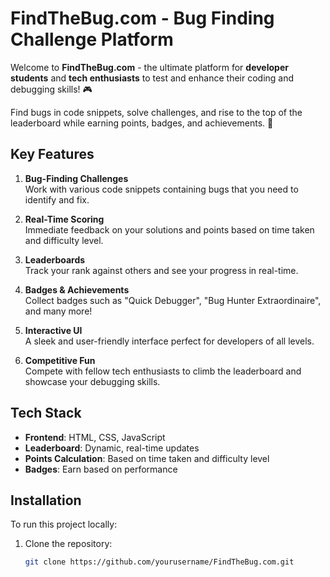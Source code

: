 # FindTheBug.com - Bug Finding Challenge Platform

Welcome to **FindTheBug.com** - the ultimate platform for **developer students** and **tech enthusiasts** to test and enhance their coding and debugging skills! 🎮

Find bugs in code snippets, solve challenges, and rise to the top of the leaderboard while earning points, badges, and achievements. 🚀

## Key Features
1. **Bug-Finding Challenges**  
   Work with various code snippets containing bugs that you need to identify and fix.
   
2. **Real-Time Scoring**  
   Immediate feedback on your solutions and points based on time taken and difficulty level.

3. **Leaderboards**  
   Track your rank against others and see your progress in real-time.

4. **Badges & Achievements**  
   Collect badges such as "Quick Debugger", "Bug Hunter Extraordinaire", and many more!

5. **Interactive UI**  
   A sleek and user-friendly interface perfect for developers of all levels.

6. **Competitive Fun**  
   Compete with fellow tech enthusiasts to climb the leaderboard and showcase your debugging skills.



## Tech Stack
- **Frontend**: HTML, CSS, JavaScript
- **Leaderboard**: Dynamic, real-time updates
- **Points Calculation**: Based on time taken and difficulty level
- **Badges**: Earn based on performance

## Installation
To run this project locally:

1. Clone the repository:
   ```bash
   git clone https://github.com/yourusername/FindTheBug.com.git
